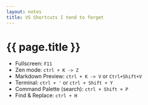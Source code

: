 ```yaml
---
layout: notes
title: VS Shortcuts I tend to forget
---
```


# {{ page.title }}

- Fullscreen: `F11`
- Zen mode: `ctrl + K -> Z`
- Markdown Preview: `ctrl + K -> V` or `Ctrl+Shift+V`
- Terminal: `ctrl + '` or `ctrl + Shift + Y`
- Command Palette (search): `ctrl + Shift + P`
- Find & Replace: `ctrl + H`